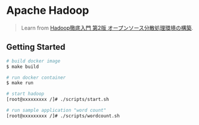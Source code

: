 # Apache Hadoop
>Learn from [Hadoop徹底入門 第2版 オープンソース分散処理環境の構築](https://www.amazon.co.jp/Hadoop%E5%BE%B9%E5%BA%95%E5%85%A5%E9%96%80-%E7%AC%AC2%E7%89%88-%E3%82%AA%E3%83%BC%E3%83%97%E3%83%B3%E3%82%BD%E3%83%BC%E3%82%B9%E5%88%86%E6%95%A3%E5%87%A6%E7%90%86%E7%92%B0%E5%A2%83%E3%81%AE%E6%A7%8B%E7%AF%89-%E5%A4%AA%E7%94%B0-%E4%B8%80%E6%A8%B9/dp/479812964X/ref=sr_1_1?adgrpid=52706263349&gclid=Cj0KCQiAvc_xBRCYARIsAC5QT9mBAVF-k7HKPnXVgCfSwVbYjraKoQh0zLwJy0fK6Hov2f0msge1i2UaAkXdEALw_wcB&hvadid=338539117825&hvdev=c&hvlocphy=1009265&hvnetw=g&hvqmt=e&hvrand=14163035933253460819&hvtargid=aud-759377471893%3Akwd-335474491915&hydadcr=27263_11561109&jp-ad-ap=0&keywords=hadoop%E5%BE%B9%E5%BA%95%E5%85%A5%E9%96%80&qid=1580488552&sr=8-1). 

## Getting Started
```bash
# build docker image
$ make build

# run docker container
$ make run

# start hadoop
[root@xxxxxxxxx /]# ./scripts/start.sh

# run sample application "word count"
[root@xxxxxxxxx /]# ./scripts/wordcount.sh 
```